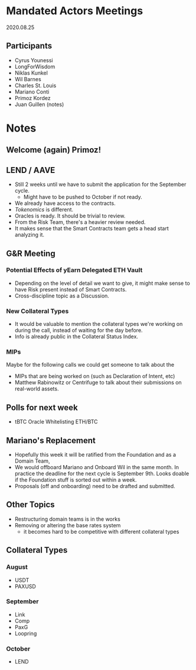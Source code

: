 # Mandated Actors Meetings

2020.08.25

## Participants

- Cyrus Younessi
- LongForWisdom
- Niklas Kunkel
- Wil Barnes
- Charles St. Louis
- Mariano Conti
- Primoz Kordez
- Juan Guillen (notes)

# Notes

## Welcome (again) Primoz!

## LEND / AAVE

- Still 2 weeks until we have to submit the application for the September cycle.
  - Might have to be pushed to October if not ready.
- We already have access to the contracts.
- _Tokenomics_ is different.
- Oracles is ready. It should be trivial to review.
- From the Risk Team, there's a heavier review needed.
- It makes sense that the Smart Contracts team gets a head start analyzing it.

## G&R Meeting

### Potential Effects of yEarn Delegated ETH Vault

- Depending on the level of detail we want to give, it might make sense to have Risk present instead of Smart Contracts.
- Cross-discipline topic as a Discussion.

### New Collateral Types

- It would be valuable to mention the collateral types we're working on during the call, instead of waiting for the day before.
- Info is already public in the Collateral Status Index.

### MIPs

Maybe for the following calls we could get someone to talk about the

- MIPs that are being worked on (such as Declaration of Intent, etc)
- Matthew Rabinowitz or Centrifuge to talk about their submissions on real-world assets.

## Polls for next week

- tBTC Oracle Whitelisting ETH/BTC

## Mariano's Replacement

- Hopefully this week it will be ratified from the Foundation and as a Domain Team,
- We would offboard Mariano and Onboard Wil in the same month. In practice the deadline for the next cycle is September 9th. Looks doable if the Foundation stuff is sorted out within a week.
- Proposals (off and onboarding) need to be drafted and submitted.

## Other Topics

- Restructuring domain teams is in the works
- Removing or altering the base rates system
  - it becomes hard to be competitive with different collateral types

## Collateral Types

### August

- USDT
- PAXUSD

### September

- Link
- Comp
- PaxG
- Loopring

### October

- LEND
